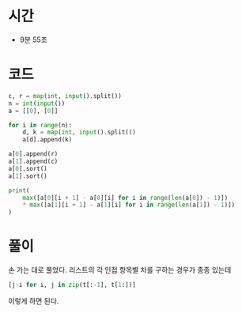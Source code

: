 # 시간
- 9분 55초

# 코드
```python
c, r = map(int, input().split())
n = int(input())
a = [[0], [0]]

for i in range(n):
    d, k = map(int, input().split())
    a[d].append(k)

a[0].append(r)
a[1].append(c)
a[0].sort()
a[1].sort()

print(
    max([a[0][i + 1] - a[0][i] for i in range(len(a[0]) - 1)])
    * max([a[1][i + 1] - a[1][i] for i in range(len(a[1]) - 1)])
)

```
# 풀이
손 가는 대로 풀었다. 리스트의 각 인접 항목별 차를 구하는 경우가 종종 있는데 
```python
[j-i for i, j in zip(t[:-1], t[1:])]
```
이렇게 하면 된다.